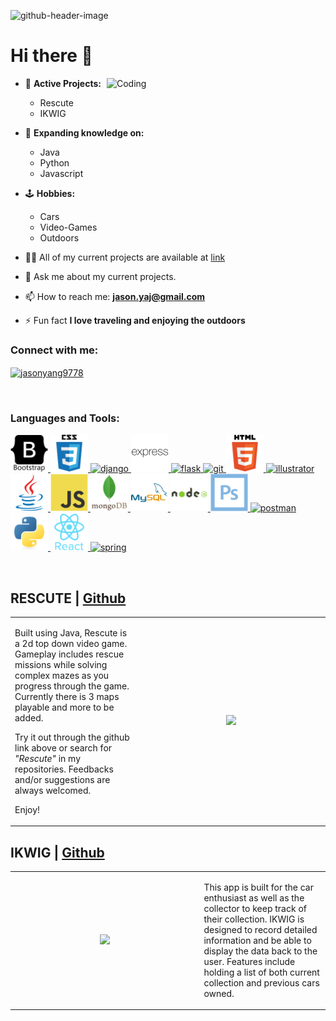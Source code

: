 ![github-header-image](https://github.com/jasonyaj/jasonyaj/assets/124213154/0478b11d-ee50-400a-8050-c91c12e828a8)

<h1>Hi there 👋</h1>
<img align="right" alt="Coding" width="350" src="https://giffiles.alphacoders.com/100/100585.gif">

- 🔭 **Active Projects:**

  - Rescute
  - IKWIG

- 🌱 **Expanding knowledge on:**

  - Java
  - Python
  - Javascript

- 🕹️ **Hobbies:**

  - Cars
  - Video-Games
  - Outdoors

- 👨‍💻 All of my current projects are available at <a href="https://jasonyaj.github.io/wfPortfolio/">link</a>

- 💬 Ask me about my current projects.

- 📫 How to reach me: **jason.yaj@gmail.com**

- ⚡ Fun fact **I love traveling and enjoying the outdoors**

<h3 align="left">Connect with me:</h3>
<p align="left">
<a href="https://linkedin.com/in/jasonyang9778" target="blank"><img align="center" src="https://raw.githubusercontent.com/rahuldkjain/github-profile-readme-generator/master/src/images/icons/Social/linked-in-alt.svg" alt="jasonyang9778" height="30" width="40" /></a>
</p>

&nbsp;

<h3 align="left">Languages and Tools:</h3>
<p align="left"> <a href="https://getbootstrap.com" target="_blank" rel="noreferrer"> <img src="https://raw.githubusercontent.com/devicons/devicon/master/icons/bootstrap/bootstrap-plain-wordmark.svg" alt="bootstrap" width="60" height="60"/> </a> <a href="https://www.w3schools.com/css/" target="_blank" rel="noreferrer"> <img src="https://raw.githubusercontent.com/devicons/devicon/master/icons/css3/css3-original-wordmark.svg" alt="css3" width="60" height="60"/> </a> <a href="https://www.djangoproject.com/" target="_blank" rel="noreferrer"> <img src="https://cdn.worldvectorlogo.com/logos/django.svg" alt="django" width="60" height="60"/> </a> <a href="https://expressjs.com" target="_blank" rel="noreferrer"> <img src="https://raw.githubusercontent.com/devicons/devicon/master/icons/express/express-original-wordmark.svg" alt="express" width="60" height="60"/> </a> <a href="https://flask.palletsprojects.com/" target="_blank" rel="noreferrer"> <img src="https://www.vectorlogo.zone/logos/pocoo_flask/pocoo_flask-icon.svg" alt="flask" width="60" height="60"/> </a> <a href="https://git-scm.com/" target="_blank" rel="noreferrer"> <img src="https://www.vectorlogo.zone/logos/git-scm/git-scm-icon.svg" alt="git" width="60" height="60"/> </a> <a href="https://www.w3.org/html/" target="_blank" rel="noreferrer"> <img src="https://raw.githubusercontent.com/devicons/devicon/master/icons/html5/html5-original-wordmark.svg" alt="html5" width="60" height="60"/> </a> <a href="https://www.adobe.com/in/products/illustrator.html" target="_blank" rel="noreferrer"> <img src="https://www.vectorlogo.zone/logos/adobe_illustrator/adobe_illustrator-icon.svg" alt="illustrator" width="60" height="60"/> </a> <a href="https://www.java.com" target="_blank" rel="noreferrer"> <img src="https://raw.githubusercontent.com/devicons/devicon/master/icons/java/java-original.svg" alt="java" width="60" height="60"/> </a> <a href="https://developer.mozilla.org/en-US/docs/Web/JavaScript" target="_blank" rel="noreferrer"> <img src="https://raw.githubusercontent.com/devicons/devicon/master/icons/javascript/javascript-original.svg" alt="javascript" width="60" height="60"/> </a> <a href="https://www.mongodb.com/" target="_blank" rel="noreferrer"> <img src="https://raw.githubusercontent.com/devicons/devicon/master/icons/mongodb/mongodb-original-wordmark.svg" alt="mongodb" width="60" height="60"/> </a> <a href="https://www.mysql.com/" target="_blank" rel="noreferrer"> <img src="https://raw.githubusercontent.com/devicons/devicon/master/icons/mysql/mysql-original-wordmark.svg" alt="mysql" width="60" height="60"/> </a> <a href="https://nodejs.org" target="_blank" rel="noreferrer"> <img src="https://raw.githubusercontent.com/devicons/devicon/master/icons/nodejs/nodejs-original-wordmark.svg" alt="nodejs" width="60" height="60"/> </a> <a href="https://www.photoshop.com/en" target="_blank" rel="noreferrer"> <img src="https://raw.githubusercontent.com/devicons/devicon/master/icons/photoshop/photoshop-line.svg" alt="photoshop" width="60" height="60"/> </a> <a href="https://postman.com" target="_blank" rel="noreferrer"> <img src="https://www.vectorlogo.zone/logos/getpostman/getpostman-icon.svg" alt="postman" width="60" height="60"/> </a> <a href="https://www.python.org" target="_blank" rel="noreferrer"> <img src="https://raw.githubusercontent.com/devicons/devicon/master/icons/python/python-original.svg" alt="python" width="60" height="60"/> </a> <a href="https://reactjs.org/" target="_blank" rel="noreferrer"> <img src="https://raw.githubusercontent.com/devicons/devicon/master/icons/react/react-original-wordmark.svg" alt="react" width="60" height="60"/> </a> <a href="https://spring.io/" target="_blank" rel="noreferrer"> <img src="https://www.vectorlogo.zone/logos/springio/springio-icon.svg" alt="spring" width="60" height="60"/> </a> </p>

&nbsp;

<h2>RESCUTE | <a href="https://github.com/jasonyaj/Rescute">Github</a></h2>
<table>
	<tr>
		<td width="40%">
			<p>Built using Java, Rescute is a 2d top down video game. Gameplay includes rescue missions while solving complex mazes as you progress through the game. Currently there is 3 maps playable and more to be added.</p>
			<p>Try it out through the github link above or search for <i>"Rescute"</i> in my repositories. Feedbacks and/or suggestions are always welcomed.</p>
			<p>Enjoy!</p>
		</td>
		<td>
  			<p align="center">
				<img width="400" src="https://github.com/jasonyaj/jasonyaj/assets/124213154/ff897c33-207c-40f7-b9d3-44a01cb60b47">
			</p>
    		</td>
	</tr>
</table>

<h2>IKWIG | <a href="https://github.com/jasonyaj/IKWIG">Github</a></h2>
<table>
	<tr>
		<td>
  			<p align="center">
				<img width="400" src="https://github.com/jasonyaj/jasonyaj/assets/124213154/ff897c33-207c-40f7-b9d3-44a01cb60b47">
			</p>
    	</td>
		<td width="40%">
			<p>This app is built for the car enthusiast as well as the collector to keep track of their collection. IKWIG is designed to record detailed information and be able to display the data back to the user. Features include holding a list of both current collection and previous cars owned.</p>
		</td>
	</tr>
</table>
